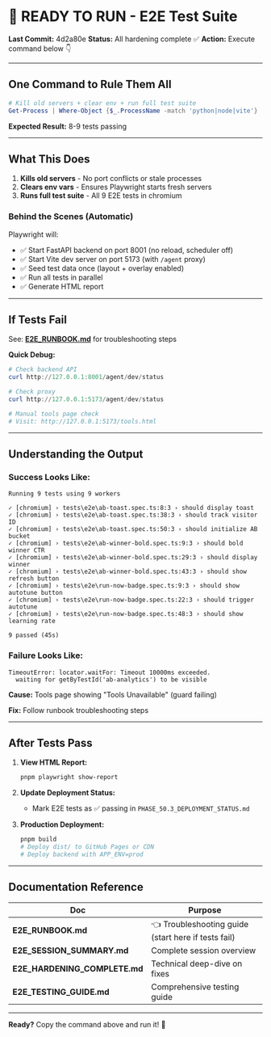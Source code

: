 # 🚀 READY TO RUN - E2E Test Suite

**Last Commit:** 4d2a80e
**Status:** All hardening complete ✅
**Action:** Execute command below 👇

---

## One Command to Rule Them All

```powershell
# Kill old servers + clear env + run full test suite
Get-Process | Where-Object {$_.ProcessName -match 'python|node|vite'} | Stop-Process -Force -EA SilentlyContinue; $env:PW_SKIP_WS=$null; $env:PLAYWRIGHT_GLOBAL_SETUP_SKIP=$null; pnpm playwright test --project=chromium
```

**Expected Result:** 8-9 tests passing

---

## What This Does

1. **Kills old servers** - No port conflicts or stale processes
2. **Clears env vars** - Ensures Playwright starts fresh servers
3. **Runs full test suite** - All 9 E2E tests in chromium

### Behind the Scenes (Automatic)

Playwright will:
- ✅ Start FastAPI backend on port 8001 (no reload, scheduler off)
- ✅ Start Vite dev server on port 5173 (with `/agent` proxy)
- ✅ Seed test data once (layout + overlay enabled)
- ✅ Run all tests in parallel
- ✅ Generate HTML report

---

## If Tests Fail

See: **[E2E_RUNBOOK.md](./E2E_RUNBOOK.md)** for troubleshooting steps

**Quick Debug:**
```powershell
# Check backend API
curl http://127.0.0.1:8001/agent/dev/status

# Check proxy
curl http://127.0.0.1:5173/agent/dev/status

# Manual tools page check
# Visit: http://127.0.0.1:5173/tools.html
```

---

## Understanding the Output

### Success Looks Like:
```
Running 9 tests using 9 workers

✓ [chromium] › tests\e2e\ab-toast.spec.ts:8:3 › should display toast
✓ [chromium] › tests\e2e\ab-toast.spec.ts:38:3 › should track visitor ID
✓ [chromium] › tests\e2e\ab-toast.spec.ts:50:3 › should initialize AB bucket
✓ [chromium] › tests\e2e\ab-winner-bold.spec.ts:9:3 › should bold winner CTR
✓ [chromium] › tests\e2e\ab-winner-bold.spec.ts:29:3 › should display winner
✓ [chromium] › tests\e2e\ab-winner-bold.spec.ts:43:3 › should show refresh button
✓ [chromium] › tests\e2e\run-now-badge.spec.ts:9:3 › should show autotune button
✓ [chromium] › tests\e2e\run-now-badge.spec.ts:22:3 › should trigger autotune
✓ [chromium] › tests\e2e\run-now-badge.spec.ts:48:3 › should show learning rate

9 passed (45s)
```

### Failure Looks Like:
```
TimeoutError: locator.waitFor: Timeout 10000ms exceeded.
  waiting for getByTestId('ab-analytics') to be visible
```

**Cause:** Tools page showing "Tools Unavailable" (guard failing)

**Fix:** Follow runbook troubleshooting steps

---

## After Tests Pass

1. **View HTML Report:**
   ```powershell
   pnpm playwright show-report
   ```

2. **Update Deployment Status:**
   - Mark E2E tests as ✅ passing in `PHASE_50.3_DEPLOYMENT_STATUS.md`

3. **Production Deployment:**
   ```powershell
   pnpm build
   # Deploy dist/ to GitHub Pages or CDN
   # Deploy backend with APP_ENV=prod
   ```

---

## Documentation Reference

| Doc | Purpose |
|-----|---------|
| **E2E_RUNBOOK.md** | 👈 Troubleshooting guide (start here if tests fail) |
| **E2E_SESSION_SUMMARY.md** | Complete session overview |
| **E2E_HARDENING_COMPLETE.md** | Technical deep-dive on fixes |
| **E2E_TESTING_GUIDE.md** | Comprehensive testing guide |

---

**Ready?** Copy the command above and run it! 🎯
